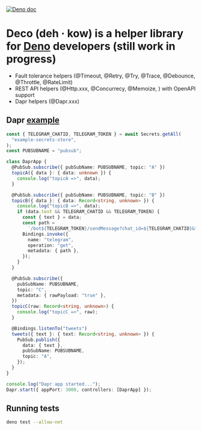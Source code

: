 [![Deno doc](https://doc.deno.land/badge.svg)](https://doc.deno.land/https/deno.land/x/deco@0.6.2/mod.ts)

# Deco (**deh** · kow) is a helper library for [Deno](https://deno.land) developers (still work in progress)

- Fault tolerance helpers (@Timeout, @Retry, @Try, @Trace, @Debounce, @Throttle, @RateLimit)
- REST API helpers (@Http.xxx, @Concurrecy, @Memoize, ) with OpenAPI support
- Dapr helpers (@Dapr.xxx)

## Dapr [example](examples/dapr/example_dapr.ts)
```typescript
const { TELEGRAM_CHATID, TELEGRAM_TOKEN } = await Secrets.getAll(
  "example-secrets-store",
);
const PUBSUBNAME = "pubsub";

class DaprApp {
  @PubSub.subscribe({ pubSubName: PUBSUBNAME, topic: "A" })
  topicA({ data }: { data: unknown }) {
    console.log("topicA =>", data);
  }

  @PubSub.subscribe({ pubSubName: PUBSUBNAME, topic: "B" })
  topicB({ data }: { data: Record<string, unknown> }) {
    console.log("topicB =>", data);
    if (data.text && TELEGRAM_CHATID && TELEGRAM_TOKEN) {
      const { text } = data;
      const path =
        `/bot${TELEGRAM_TOKEN}/sendMessage?chat_id=${TELEGRAM_CHATID}&text=${text}`;
      Bindings.invoke({
        name: "telegram",
        operation: "get",
        metadata: { path },
      });
    }
  }

  @PubSub.subscribe({
    pubSubName: PUBSUBNAME,
    topic: "C",
    metadata: { rawPayload: "true" },
  })
  topicC(raw: Record<string, unknown>) {
    console.log("topicC =>", raw);
  }

  @Bindings.listenTo("tweets")
  tweets({ text }: { text: Record<string, unknown> }) {
    PubSub.publish({
      data: { text },
      pubSubName: PUBSUBNAME,
      topic: "A",
    });
  }
}

console.log("Dapr app started...");
Dapr.start({ appPort: 3000, controllers: [DaprApp] });
```
## Running tests
```sh
deno test --allow-net
```
